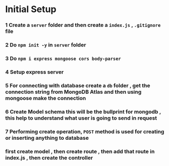 # Initial Setup
### 1 Create a `server` folder and then create a `index.js` , `.gitignore` file 
### 2 Do `npm init -y` in `server` folder
### 3 Do `npm i express mongoose cors body-parser`
### 4 Setup express server
### 5 For connecting with database create a `db` folder , get the connection string from MongoDB Atlas and then     using mongoose make the connection
### 6 Create Model schema this will be the bullprint for mongodb , this help to understand what user is going to send in request 
### 7 Performing create operation, `POST` method is used for creating or inserting anything to database 
### first create model , then create route , then add that route in index.js , then create the controller

